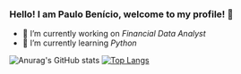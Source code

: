 ### Hello! I am Paulo Benício, welcome to my profile! 👋

- 🔭 I’m currently working on *Financial Data Analyst*
- 🌱 I’m currently learning *Python*

![Anurag's GitHub stats](https://github-readme-stats.vercel.app/api?username=paulobenicio&show_icons=true&count_private=true&theme=nightowl&hide_title=true&layaout=compact)
[![Top Langs](https://github-readme-stats.vercel.app/api/top-langs/?username=paulobenicio&layout=compact&theme=nightowl)](https://github.com/anuraghazra/github-readme-stats)


